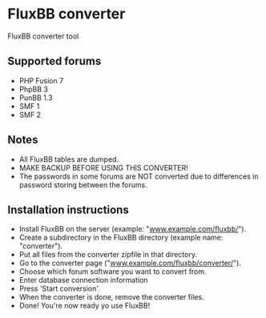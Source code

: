 FluxBB converter
=====================

FluxBB converter tool

Supported forums
----------------
 - PHP Fusion 7
 - PhpBB 3
 - PunBB 1.3
 - SMF 1
 - SMF 2

Notes
-------------------
- All FluxBB tables are dumped.
- MAKE BACKUP BEFORE USING THIS CONVERTER!
- The passwords in some forums are NOT converted due to differences in password storing between the forums.

Installation instructions
---------
 - Install FluxBB on the server (example: "www.example.com/fluxbb/").
 - Create a subdirectory in the FluxBB directory (example name: "converter").
 - Put all files from the converter zipfile in that directory.
 - Go to the converter page ("www.example.com/fluxbb/converter/").
 - Choose which forum software you want to convert from.
 - Enter database connection information
 - Press 'Start conversion'.
 - When the converter is done, remove the converter files.
 - Done! You're now ready yo use FluxBB!